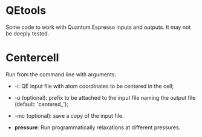 # QEtools
Some code to work with Quantum Espresso inputs and outputs. It may not be deeply tested.
# Centercell
Run from the command line with arguments:
- -i: QE input file with atom coordinates to be centered in the cell;
- -o (optional): prefix to be attached to the input file naming the output file (default: 'centered_');
- -mc (optional): save a copy of the input file.

- **pressure**:
  Run programmatically relaxations at different pressures.